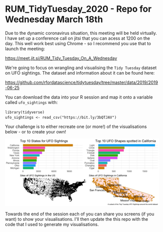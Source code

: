 # RUM_TidyTuesday_2020 - Repo for Wednesday March 18th

Due to the dynamic coronavirus situation, this meeting will be held virtually.  I have set up a conference call on jitsi that you can acess at 1200 on the day.  This well work best using Chrome - so I recommend you use that to launch the meeting:

https://meet.jit.si/RUM_Tidy_Tuesday_On_A_Wednesday

We're going to focus on wrangling and visualising the `Tidy Tuesday` dataset on UFO sightings.  The dataset and information about it can be found here:

https://github.com/rfordatascience/tidytuesday/tree/master/data/2019/2019-06-25

You can download the data into your R session and map it onto a variable called `ufo_sightings` with:

`library(tidyverse)`\
`ufo_sightings <- read_csv("https://bit.ly/3bQTJAV")`  

Your challenge is to either recreate one (or more!) of the visualisations below - or to create your own!

![TIdy_Tuesday_UFO_data_images](https://raw.githubusercontent.com/ajstewartlang/RUM_TidyTuesday_2020/master/plots_to_recreate.jpeg)

Towards the end of the session each of you can share you screens (if you want) to show your visualisations.  I'll then update the this repo with the code that I used to generate my visualisations.
